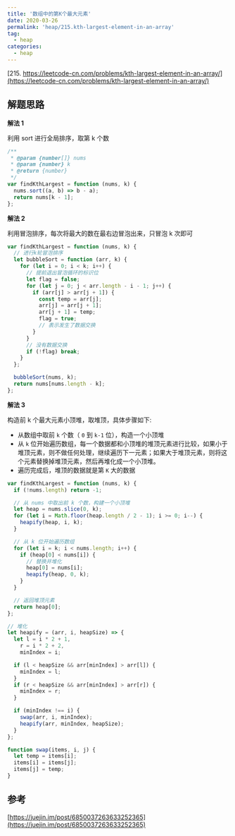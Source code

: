 ```yaml
---
title: '数组中的第K个最大元素'
date: 2020-03-26
permalink: 'heap/215.kth-largest-element-in-an-array'
tag:
  - heap
categories:
  - heap
---
```


[215. https://leetcode-cn.com/problems/kth-largest-element-in-an-array/](https://leetcode-cn.com/problems/kth-largest-element-in-an-array/)

## 解题思路

**解法 1**

利用 sort 进行全局排序，取第 k 个数

```js
/**
 * @param {number[]} nums
 * @param {number} k
 * @return {number}
 */
var findKthLargest = function (nums, k) {
  nums.sort((a, b) => b - a);
  return nums[k - 1];
};
```

**解法 2**

利用冒泡排序，每次将最大的数在最右边冒泡出来，只冒泡 k 次即可

```js
var findKthLargest = function (nums, k) {
  // 进行k轮冒泡排序
  let bubbleSort = function (arr, k) {
    for (let i = 0; i < k; i++) {
      // 提前退出冒泡循环的标识位
      let flag = false;
      for (let j = 0; j < arr.length - i - 1; j++) {
        if (arr[j] > arr[j + 1]) {
          const temp = arr[j];
          arr[j] = arr[j + 1];
          arr[j + 1] = temp;
          flag = true;
          // 表示发生了数据交换
        }
      }
      // 没有数据交换
      if (!flag) break;
    }
  };

  bubbleSort(nums, k);
  return nums[nums.length - k];
};
```

**解法 3**

构造前 k 个最大元素小顶堆，取堆顶，具体步骤如下:

- 从数组中取前 `k` 个数（ `0` 到 `k-1` 位），构造一个小顶堆
- 从 `k` 位开始遍历数组，每一个数据都和小顶堆的堆顶元素进行比较，如果小于堆顶元素，则不做任何处理，继续遍历下一元素；如果大于堆顶元素，则将这个元素替换掉堆顶元素，然后再堆化成一个小顶堆。
- 遍历完成后，堆顶的数据就是第 `K` 大的数据

```js
var findKthLargest = function (nums, k) {
  if (!nums.length) return -1;

  // 从 nums 中取出前 k 个数，构建一个小顶堆
  let heap = nums.slice(0, k);
  for (let i = Math.floor(heap.length / 2 - 1); i >= 0; i--) {
    heapify(heap, i, k);
  }

  // 从 k 位开始遍历数组
  for (let i = k; i < nums.length; i++) {
    if (heap[0] < nums[i]) {
      // 替换并堆化
      heap[0] = nums[i];
      heapify(heap, 0, k);
    }
  }

  // 返回堆顶元素
  return heap[0];
};

// 堆化
let heapify = (arr, i, heapSize) => {
  let l = i * 2 + 1,
    r = i * 2 + 2,
    minIndex = i;

  if (l < heapSize && arr[minIndex] > arr[l]) {
    minIndex = l;
  }
  if (r < heapSize && arr[minIndex] > arr[r]) {
    minIndex = r;
  }

  if (minIndex !== i) {
    swap(arr, i, minIndex);
    heapify(arr, minIndex, heapSize);
  }
};

function swap(items, i, j) {
  let temp = items[i];
  items[i] = items[j];
  items[j] = temp;
}
```

## 参考

[https://juejin.im/post/6850037263633252365](https://juejin.im/post/6850037263633252365)
